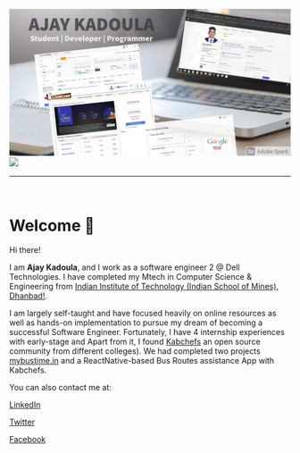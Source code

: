 
![alt text](https://github.com/AjayKadoula/AjayKadoula/blob/894132b3c7e4fb0c3270cccd718ae359b83fba4d/ak_bg1.png)
![](https://komarev.com/ghpvc/?username=AjayKadoula)

<hr>
<br>

<h1> Welcome  👋</h1>

Hi there! 

I am <b>Ajay Kadoula</b>, and I work as a software engineer 2 @ Dell Technologies. I have completed my Mtech in Computer Science & Engineering from <a href="https://iitism.ac.in/" target="_blank">Indian Institute of Technology (Indian School of Mines), Dhanbad!</a>.


I am largely self-taught and have focused heavily on online resources as well as hands-on implementation to pursue my dream of becoming a successful Software Engineer. Fortunately, I have 4 internship experiences with early-stage and Apart from it, I found <a href="#" >Kabchefs</a> an open source community from different colleges). We had completed two projects <a href="#" >mybustime.in</a> and a ReactNative-based Bus Routes assistance App with Kabchefs. 

You can also contact me at:

<a href="https://www.linkedin.com/in/ajaykadoula/" >LinkedIn</a>

<a href="https://stackoverflow.com/users/9614482/ajay-kadoula" target="_blank">Twitter</a>

<a href="https://www.facebook.com/ajay.kadoula.39/" target="_blank">Facebook</a>


